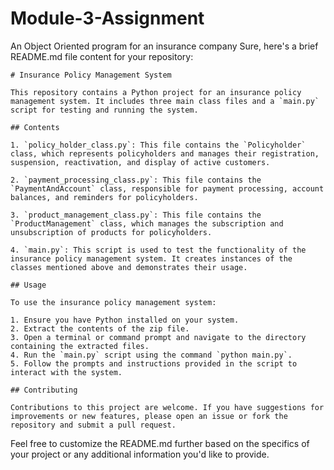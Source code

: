 # Module-3-Assignment
An Object Oriented program for an insurance company
Sure, here's a brief README.md file content for your repository:

```
# Insurance Policy Management System

This repository contains a Python project for an insurance policy management system. It includes three main class files and a `main.py` script for testing and running the system.

## Contents

1. `policy_holder_class.py`: This file contains the `Policyholder` class, which represents policyholders and manages their registration, suspension, reactivation, and display of active customers.

2. `payment_processing_class.py`: This file contains the `PaymentAndAccount` class, responsible for payment processing, account balances, and reminders for policyholders.

3. `product_management_class.py`: This file contains the `ProductManagement` class, which manages the subscription and unsubscription of products for policyholders.

4. `main.py`: This script is used to test the functionality of the insurance policy management system. It creates instances of the classes mentioned above and demonstrates their usage.

## Usage

To use the insurance policy management system:

1. Ensure you have Python installed on your system.
2. Extract the contents of the zip file.
3. Open a terminal or command prompt and navigate to the directory containing the extracted files.
4. Run the `main.py` script using the command `python main.py`.
5. Follow the prompts and instructions provided in the script to interact with the system.

## Contributing

Contributions to this project are welcome. If you have suggestions for improvements or new features, please open an issue or fork the repository and submit a pull request.

```

Feel free to customize the README.md further based on the specifics of your project or any additional information you'd like to provide.
